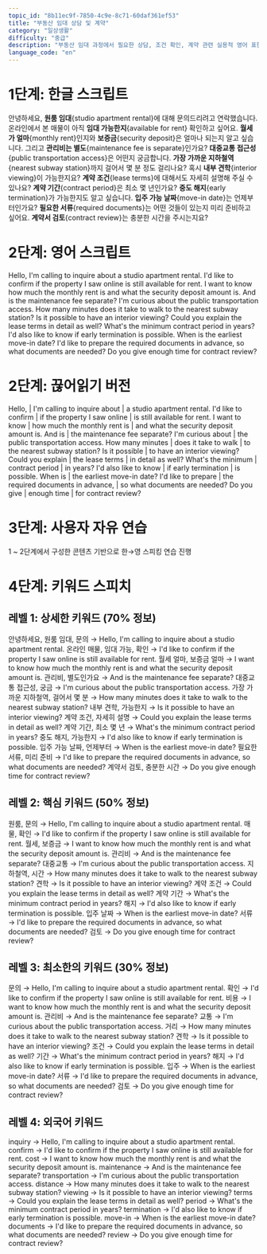 ```yaml
---
topic_id: "8b11ec9f-7850-4c9e-8c71-60daf361ef53"
title: "부동산 임대 상담 및 계약"
category: "일상생활"
difficulty: "중급"
description: "부동산 임대 과정에서 필요한 상담, 조건 확인, 계약 관련 실용적 영어 표현을 학습합니다."
language_code: "en"
---
```


# 1단계: 한글 스크립트

안녕하세요, **원룸 임대**{studio apartment rental}에 대해 문의드리려고 연락했습니다.
온라인에서 본 매물이 아직 **임대 가능한지**{available for rent} 확인하고 싶어요.
**월세가 얼마**{monthly rent}인지와 **보증금**{security deposit}은 얼마나 되는지 알고 싶습니다.
그리고 **관리비는 별도**{maintenance fee is separate}인가요?
**대중교통 접근성**{public transportation access}은 어떤지 궁금합니다.
**가장 가까운 지하철역**{nearest subway station}까지 걸어서 몇 분 정도 걸리나요?
혹시 **내부 견학**{interior viewing}이 가능한지요?
**계약 조건**{lease terms}에 대해서도 자세히 설명해 주실 수 있나요?
**계약 기간**{contract period}은 최소 몇 년인가요?
**중도 해지**{early termination}가 가능한지도 알고 싶습니다.
**입주 가능 날짜**{move-in date}는 언제부터인가요?
**필요한 서류**{required documents}는 어떤 것들이 있는지 미리 준비하고 싶어요.
**계약서 검토**{contract review}는 충분한 시간을 주시는지요?

# 2단계: 영어 스크립트

Hello, I'm calling to inquire about a studio apartment rental.
I'd like to confirm if the property I saw online is still available for rent.
I want to know how much the monthly rent is and what the security deposit amount is.
And is the maintenance fee separate?
I'm curious about the public transportation access.
How many minutes does it take to walk to the nearest subway station?
Is it possible to have an interior viewing?
Could you explain the lease terms in detail as well?
What's the minimum contract period in years?
I'd also like to know if early termination is possible.
When is the earliest move-in date?
I'd like to prepare the required documents in advance, so what documents are needed?
Do you give enough time for contract review?

# 2단계: 끊어읽기 버전

Hello, | I'm calling to inquire about | a studio apartment rental.
I'd like to confirm | if the property I saw online | is still available for rent.
I want to know | how much the monthly rent is | and what the security deposit amount is.
And is | the maintenance fee separate?
I'm curious about | the public transportation access.
How many minutes | does it take to walk | to the nearest subway station?
Is it possible | to have an interior viewing?
Could you explain | the lease terms | in detail as well?
What's the minimum | contract period | in years?
I'd also like to know | if early termination | is possible.
When is | the earliest move-in date?
I'd like to prepare | the required documents in advance, | so what documents are needed?
Do you give | enough time | for contract review?

# 3단계: 사용자 자유 연습

1 ~ 2단계에서 구성한 콘텐츠 기반으로 한→영 스피킹 연습 진행

# 4단계: 키워드 스피치

## 레벨 1: 상세한 키워드 (70% 정보)

안녕하세요, 원룸 임대, 문의 → Hello, I'm calling to inquire about a studio apartment rental.
온라인 매물, 임대 가능, 확인 → I'd like to confirm if the property I saw online is still available for rent.
월세 얼마, 보증금 얼마 → I want to know how much the monthly rent is and what the security deposit amount is.
관리비, 별도인가요 → And is the maintenance fee separate?
대중교통 접근성, 궁금 → I'm curious about the public transportation access.
가장 가까운 지하철역, 걸어서 몇 분 → How many minutes does it take to walk to the nearest subway station?
내부 견학, 가능한지 → Is it possible to have an interior viewing?
계약 조건, 자세히 설명 → Could you explain the lease terms in detail as well?
계약 기간, 최소 몇 년 → What's the minimum contract period in years?
중도 해지, 가능한지 → I'd also like to know if early termination is possible.
입주 가능 날짜, 언제부터 → When is the earliest move-in date?
필요한 서류, 미리 준비 → I'd like to prepare the required documents in advance, so what documents are needed?
계약서 검토, 충분한 시간 → Do you give enough time for contract review?

## 레벨 2: 핵심 키워드 (50% 정보)

원룸, 문의 → Hello, I'm calling to inquire about a studio apartment rental.
매물, 확인 → I'd like to confirm if the property I saw online is still available for rent.
월세, 보증금 → I want to know how much the monthly rent is and what the security deposit amount is.
관리비 → And is the maintenance fee separate?
대중교통 → I'm curious about the public transportation access.
지하철역, 시간 → How many minutes does it take to walk to the nearest subway station?
견학 → Is it possible to have an interior viewing?
계약 조건 → Could you explain the lease terms in detail as well?
계약 기간 → What's the minimum contract period in years?
해지 → I'd also like to know if early termination is possible.
입주 날짜 → When is the earliest move-in date?
서류 → I'd like to prepare the required documents in advance, so what documents are needed?
검토 → Do you give enough time for contract review?

## 레벨 3: 최소한의 키워드 (30% 정보)

문의 → Hello, I'm calling to inquire about a studio apartment rental.
확인 → I'd like to confirm if the property I saw online is still available for rent.
비용 → I want to know how much the monthly rent is and what the security deposit amount is.
관리비 → And is the maintenance fee separate?
교통 → I'm curious about the public transportation access.
거리 → How many minutes does it take to walk to the nearest subway station?
견학 → Is it possible to have an interior viewing?
조건 → Could you explain the lease terms in detail as well?
기간 → What's the minimum contract period in years?
해지 → I'd also like to know if early termination is possible.
입주 → When is the earliest move-in date?
서류 → I'd like to prepare the required documents in advance, so what documents are needed?
검토 → Do you give enough time for contract review?

## 레벨 4: 외국어 키워드

inquiry → Hello, I'm calling to inquire about a studio apartment rental.
confirm → I'd like to confirm if the property I saw online is still available for rent.
cost → I want to know how much the monthly rent is and what the security deposit amount is.
maintenance → And is the maintenance fee separate?
transportation → I'm curious about the public transportation access.
distance → How many minutes does it take to walk to the nearest subway station?
viewing → Is it possible to have an interior viewing?
terms → Could you explain the lease terms in detail as well?
period → What's the minimum contract period in years?
termination → I'd also like to know if early termination is possible.
move-in → When is the earliest move-in date?
documents → I'd like to prepare the required documents in advance, so what documents are needed?
review → Do you give enough time for contract review?